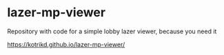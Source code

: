 # lazer-mp-viewer

Repository with code for a simple lobby lazer viewer, because you need it

https://kotrikd.github.io/lazer-mp-viewer/
